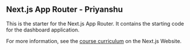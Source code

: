 ## Next.js App Router - Priyanshu

This is the starter for the Next.js App Router. It contains the starting code for the dashboard application.

For more information, see the [course curriculum](https://nextjs.org/learn) on the Next.js Website.
